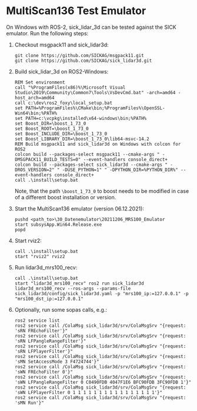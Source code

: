 # MultiScan136 Test Emulator

On Windows with ROS-2, sick_lidar_3d can be tested against the SICK emulator. Run the following steps:

1. Checkout msgpack11 and sick_lidar3d:
	```
	git clone https://github.com/SICKAG/msgpack11.git
	git clone https://github.com/SICKAG/sick_lidar3d.git
	```

2. Build sick_lidar_3d on ROS2-Windows:
	```
	REM Set environment
	call "%ProgramFiles(x86)%\Microsoft Visual Studio\2019\Community\Common7\Tools\VsDevCmd.bat" -arch=amd64 -host_arch=amd64
	call c:\dev\ros2_foxy\local_setup.bat
	set PATH=%ProgramFiles%\CMake\bin;%ProgramFiles%\OpenSSL-Win64\bin;%PATH%
	set PATH=c:\vcpkg\installed\x64-windows\bin;%PATH%
	set Boost_DIR=\boost_1_73_0
	set Boost_ROOT=\boost_1_73_0
	set Boost_INCLUDE_DIR=\boost_1_73_0
	set Boost_LIBRARY_DIR=\boost_1_73_0\lib64-msvc-14.2
	REM Build msgpack11 and sick_lidar3d on Windows with colcon for ROS2
	colcon build --packages-select msgpack11 --cmake-args " -DMSGPACK11_BUILD_TESTS=0" --event-handlers console_direct+
	colcon build --packages-select sick_lidar3d --cmake-args " -DROS_VERSION=2" " -DUSE_PYTHON=1" " -DPYTHON_DIR=%PYTHON_DIR%" --event-handlers console_direct+
	call .\install\setup.bat
	```
	Note, that the path `\boost_1_73_0` to boost needs to be modified in case of a different boost installation or version.

3. Start the MultiScan136 emulator (version 06.12.2021):
	```
	pushd <path_to>\30_Datenemulator\20211206_MRS100_Emulator
	start subsysApp.Win64.Release.exe
	popd
	```

4. Start rviz2:
	```
	call .\install\setup.bat
	start "rviz2" rviz2
	```

5. Run lidar3d_mrs100_recv:
	```
	call .\install\setup.bat
	start "lidar3d_mrs100_recv" ros2 run sick_lidar3d lidar3d_mrs100_recv --ros-args --params-file sick_lidar3d/config/sick_lidar3d.yaml -p "mrs100_ip:=127.0.0.1" -p "mrs100_dst_ip:=127.0.0.1"
	```

6. Optionally, run some sopas calls, e.g.:
	```
	ros2 service list
	ros2 service call /ColaMsg sick_lidar3d/srv/ColaMsgSrv "{request: 'sRN FREchoFilter'}"
	ros2 service call /ColaMsg sick_lidar3d/srv/ColaMsgSrv "{request: 'sRN LFPangleRangeFilter'}"
	ros2 service call /ColaMsg sick_lidar3d/srv/ColaMsgSrv "{request: 'sRN LFPlayerFilter'}"
	ros2 service call /ColaMsg sick_lidar3d/srv/ColaMsgSrv "{request: 'sMN SetAccessMode 3 F4724744'}"
	ros2 service call /ColaMsg sick_lidar3d/srv/ColaMsgSrv "{request: 'sWN FREchoFilter 0'}"
	ros2 service call /ColaMsg sick_lidar3d/srv/ColaMsgSrv "{request: 'sWN LFPangleRangeFilter 0 C0490FDB 4047F1E6 BFC90FDB 3FC90FDB 1'}"
	ros2 service call /ColaMsg sick_lidar3d/srv/ColaMsgSrv "{request: 'sWN LFPlayerFilter 0 1 1 1 1 1 1 1 1 1 1 1 1 1 1 1 1'}"
	ros2 service call /ColaMsg sick_lidar3d/srv/ColaMsgSrv "{request: 'sMN Run'}"
	```
